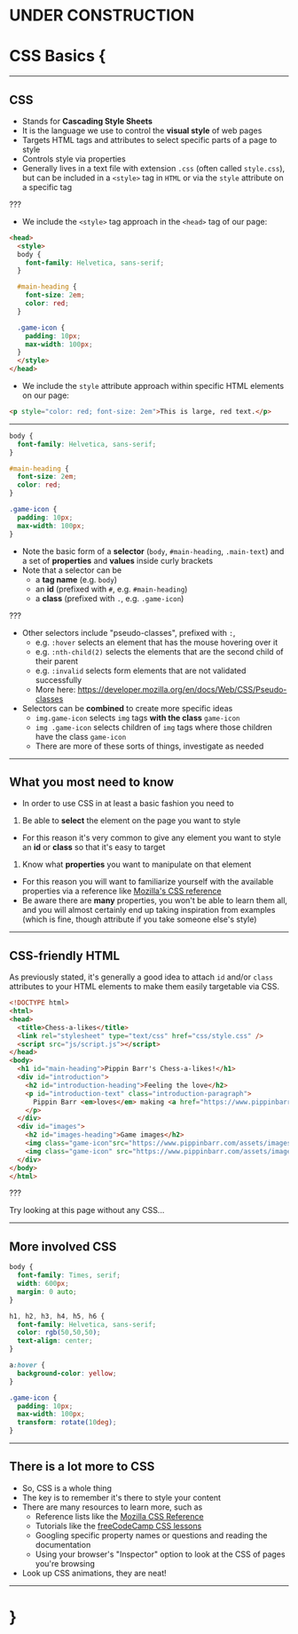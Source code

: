 # UNDER CONSTRUCTION

# CSS Basics {

---

## CSS

- Stands for __Cascading Style Sheets__
- It is the language we use to control the __visual style__ of web pages
- Targets HTML tags and attributes to select specific parts of a page to style
- Controls style via properties
- Generally lives in a text file with extension `.css` (often called `style.css`), but can be included in a `<style>` tag in `HTML` or via the `style` attribute on a specific tag

???

- We include the `<style>` tag approach in the `<head>` tag of our page:

```html
<head>
  <style>
  body {
    font-family: Helvetica, sans-serif;
  }

  #main-heading {
    font-size: 2em;
    color: red;
  }

  .game-icon {
    padding: 10px;
    max-width: 100px;
  }
  </style>
</head>
```

- We include the `style` attribute approach within specific HTML elements on our page:

```html
<p style="color: red; font-size: 2em">This is large, red text.</p>
```

---

```css
body {
  font-family: Helvetica, sans-serif;
}

#main-heading {
  font-size: 2em;
  color: red;
}

.game-icon {
  padding: 10px;
  max-width: 100px;
}
```

- Note the basic form of a __selector__ (`body`, `#main-heading`, `.main-text`) and a set of __properties__ and __values__ inside curly brackets
- Note that a selector can be
  - a __tag name__ (e.g. `body`)
  - an __id__ (prefixed with `#`, e.g. `#main-heading`)
  - a __class__ (prefixed with `.`, e.g. `.game-icon`)

???

- Other selectors include "pseudo-classes", prefixed with `:`,
  - e.g. `:hover` selects an element that has the mouse hovering over it
  - e.g. `:nth-child(2)` selects the elements that are the second child of their parent
  - e.g. `:invalid` selects form elements that are not validated successfully
  - More here: https://developer.mozilla.org/en/docs/Web/CSS/Pseudo-classes
- Selectors can be __combined__ to create more specific ideas
  - `img.game-icon` selects `img` tags __with the class__ `game-icon`
  - `img .game-icon` selects children of `img` tags where those children have the class `game-icon`
  - There are more of these sorts of things, investigate as needed

---

## What you most need to know

- In order to use CSS in at least a basic fashion you need to

1. Be able to __select__ the element on the page you want to style
  - For this reason it's very common to give any element you want to style an __id__ or __class__ so that it's easy to target
1. Know what __properties__ you want to manipulate on that element
  - For this reason you will want to familiarize yourself with the available properties via a reference like [Mozilla's CSS reference](https://developer.mozilla.org/en-US/docs/Web/CSS/Reference)
  - Be aware there are __many__ properties, you won't be able to learn them all, and you will almost certainly end up taking inspiration from examples (which is fine, though attribute if you take someone else's style)

---

## CSS-friendly HTML

As previously stated, it's generally a good idea to attach `id` and/or `class` attributes to your HTML elements to make them easily targetable via CSS.

```html
<!DOCTYPE html>
<html>
<head>
  <title>Chess-a-likes</title>
  <link rel="stylesheet" type="text/css" href="css/style.css" />
  <script src="js/script.js"></script>
</head>
<body>
  <h1 id="main-heading">Pippin Barr's Chess-a-likes!</h1>
  <div id="introduction">
    <h2 id="introduction-heading">Feeling the love</h2>
    <p id="introduction-text" class="introduction-paragraph">
      Pippin Barr <em>loves</em> making <a href="https://www.pippinbarr.com/category/games/">games</a> based on <strong>chess</strong>.
    </p>
  </div>
  <div id="images">
    <h2 id="images-heading">Game images</h2>
    <img class="game-icon"src="https://www.pippinbarr.com/assets/images/game_icons/chesses-300x300.png" alt="Image of chesses chess position">
    <img class="game-icon" src="https://www.pippinbarr.com/assets/images/game_icons/mobile-chogue-300x300.png" alt="Image of mobile chogue chess position">
  </div>
</body>
</html>

```

???

Try looking at this page without any CSS...

---

## More involved CSS

```css
body {
  font-family: Times, serif;
  width: 600px;
  margin: 0 auto;
}

h1, h2, h3, h4, h5, h6 {
  font-family: Helvetica, sans-serif;
  color: rgb(50,50,50);
  text-align: center;
}

a:hover {
  background-color: yellow;
}

.game-icon {
  padding: 10px;
  max-width: 100px;
  transform: rotate(10deg);
}
```

---

## There is a lot more to CSS

- So, CSS is a whole thing
- The key is to remember it's there to style your content
- There are many resources to learn more, such as
  - Reference lists like the [Mozilla CSS Reference](https://developer.mozilla.org/en-US/docs/Web/CSS/Reference)
  - Tutorials like the [freeCodeCamp CSS lessons](https://www.freecodecamp.org/learn/responsive-web-design/basic-css/)
  - Googling specific property names or questions and reading the documentation
  - Using your browser's "Inspector" option to look at the CSS of pages you're browsing
- Look up CSS animations, they are neat!
---

# }

